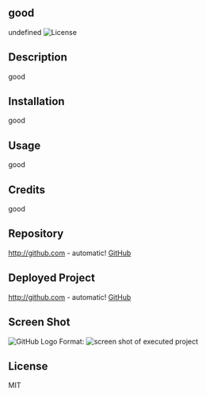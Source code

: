 ## good

undefined
![License](https://img.shields.io/badge/license-${license}-yellow.svg)

## Description

good


## Installation

good


## Usage

good


## Credits

good


## Repository

http://github.com - automatic!
[GitHub](good)


## Deployed Project

http://github.com - automatic!
[GitHub](good)


## Screen Shot

![GitHub Logo](./good)
Format: ![screen shot of executed project](url)

## License

MIT